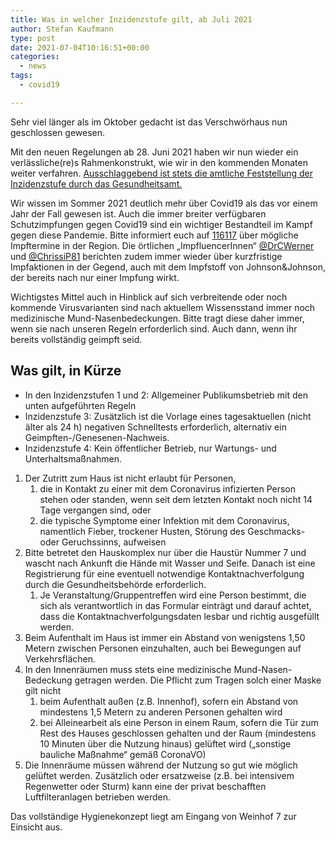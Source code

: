 ```yaml
---
title: Was in welcher Inzidenzstufe gilt, ab Juli 2021
author: Stefan Kaufmann
type: post
date: 2021-07-04T10:16:51+00:00
categories:
  - news
tags:
  - covid19

---
```

Sehr viel länger als im Oktober gedacht ist das Verschwörhaus nun geschlossen gewesen.

Mit den neuen Regelungen ab 28. Juni 2021 haben wir nun wieder ein verlässliche(re)s Rahmenkonstrukt, wie wir in den kommenden Monaten weiter verfahren. [Ausschlaggebend ist stets die amtliche Feststellung der Inzidenzstufe durch das Gesundheitsamt.][1]

Wir wissen im Sommer 2021 deutlich mehr über Covid19 als das vor einem Jahr der Fall gewesen ist. Auch die immer breiter verfügbaren Schutzimpfungen gegen Covid19 sind ein wichtiger Bestandteil im Kampf gegen diese Pandemie. Bitte informiert euch auf [116117][2] über mögliche Impftermine in der Region. Die örtlichen „ImpfluencerInnen“ [@DrCWerner][3] und [@ChrissiP81][4] berichten zudem immer wieder über kurzfristige Impfaktionen in der Gegend, auch mit dem Impfstoff von Johnson&Johnson, der bereits nach nur einer Impfung wirkt.

Wichtigstes Mittel auch in Hinblick auf sich verbreitende oder noch kommende Virusvarianten sind nach aktuellem Wissensstand immer noch medizinische Mund-Nasenbedeckungen. Bitte tragt diese daher immer, wenn sie nach unseren Regeln erforderlich sind. Auch dann, wenn ihr bereits vollständig geimpft seid.

## Was gilt, in Kürze

  * In den Inzidenzstufen 1 und 2: Allgemeiner Publikumsbetrieb mit den unten aufgeführten Regeln
  * Inzidenzstufe 3: Zusätzlich ist die Vorlage eines tagesaktuellen (nicht älter als 24 h) negativen Schnelltests erforderlich, alternativ ein Geimpften-/Genesenen-Nachweis.
  * Inzidenzstufe 4: Kein öffentlicher Betrieb, nur Wartungs- und Unterhaltsmaßnahmen.

  1. Der Zutritt zum Haus ist nicht erlaubt für Personen, 
      1. die in Kontakt zu einer mit dem Coronavirus infizierten Person stehen oder standen, wenn seit dem letzten Kontakt noch nicht 14 Tage vergangen sind, oder
      2. die typische Symptome einer Infektion mit dem Coronavirus, namentlich Fieber, trockener Husten, Störung des Geschmacks- oder Geruchssinns, aufweisen
  2. Bitte betretet den Hauskomplex nur über die Haustür Nummer 7 und wascht nach Ankunft die Hände mit Wasser und Seife. Danach ist eine Registrierung für eine eventuell notwendige Kontaktnachverfolgung durch die Gesundheitsbehörde erforderlich. 
      1. Je Veranstaltung/Gruppentreffen wird eine Person bestimmt, die sich als verantwortlich in das Formular einträgt und darauf achtet, dass die Kontaktnachverfolgungsdaten lesbar und richtig ausgefüllt werden.
  3. Beim Aufenthalt im Haus ist immer ein Abstand von wenigstens 1,50 Metern zwischen Personen einzuhalten, auch bei Bewegungen auf Verkehrsflächen.
  4. In den Innenräumen muss stets eine medizinische Mund-Nasen-Bedeckung getragen werden. Die Pflicht zum Tragen solch einer Maske gilt nicht 
      1. beim Aufenthalt außen (z.B. Innenhof), sofern ein Abstand von mindestens 1,5 Metern zu anderen Personen gehalten wird
      2. bei Alleinearbeit als eine Person in einem Raum, sofern die Tür zum Rest des Hauses geschlossen gehalten und der Raum (mindestens 10 Minuten über die Nutzung hinaus) gelüftet wird („sonstige bauliche Maßnahme“ gemäß CoronaVO)
  5. Die Innenräume müssen während der Nutzung so gut wie möglich gelüftet werden. Zusätzlich oder ersatzweise (z.B. bei intensivem Regenwetter oder Sturm) kann eine der privat beschafften Luftfilteranlagen betrieben werden.

Das vollständige Hygienekonzept liegt am Eingang von Weinhof 7 zur Einsicht aus.

 [1]: https://www.ulm.de/leben-in-ulm/gesundheit/corona/regeln
 [2]: https://www.impfterminservice.de/impftermine
 [3]: https://twitter.com/DrCWerner
 [4]: https://twitter.com/Chrissip81